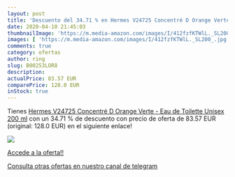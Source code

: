 ```yaml
---
layout: post
title: 'Descuento del 34.71 % en Hermes V24725 Concentré D Orange Verte -'
date: 2020-04-10 21:45:03
thumbnailImage: 'https://m.media-amazon.com/images/I/412fzfKTWlL._SL200_.jpg'
images: [ 'https://m.media-amazon.com/images/I/412fzfKTWlL._SL200_.jpg' ]
comments: true
category: ofertas
author: ring
slug: B00253LOR8
description:
actualPrice: 83.57 EUR
comparePrice: 128.0 EUR
inStock: true
---
```


Tienes [Hermes V24725 Concentré D Orange Verte - Eau de Toilette  Unisex  200 ml](https://www.amazon.com/dp/B00253LOR8/?tag=redken08-20) con un 34.71 % de descuento con precio de oferta de 83.57 EUR (original: 128.0 EUR) en el siguiente enlace!

[![](https://m.media-amazon.com/images/I/412fzfKTWlL._SL200_.jpg)](https://www.amazon.com/dp/B00253LOR8/?tag=redken08-20)

[Accede a la oferta!!](https://www.amazon.com/dp/B00253LOR8/?tag=redken08-20)

[Consulta otras ofertas en nuestro canal de telegram](https://t.me/s/ofertas25)
